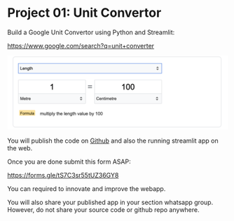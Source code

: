 # Project 01: Unit Convertor

Build a Google Unit Convertor using Python and Streamlit:

https://www.google.com/search?q=unit+converter

![uc](uc.png)

You will publish the code on [Github](https://github.com/panaversity/learn-modern-ai-python/tree/main/08_github) and also the running streamlit app on the web.

Once you are done submit this form ASAP:

https://forms.gle/tS7C3sr55tUZ36GY8 

You can required to innovate and improve the webapp.

You will also share your published app in your section whatsapp group. However, do not share your source code or github repo anywhere.